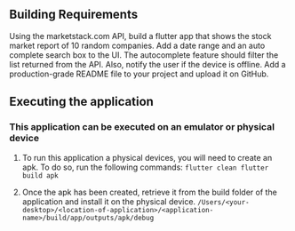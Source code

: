 ## Building Requirements

Using the marketstack.com API, build a flutter app that shows the stock market report of 10 random
companies. Add a date range and an auto complete search box to the UI. The autocomplete feature
should filter the list returned from the API. Also, notify the user if the device is offline. Add a
production-grade README file to your project and upload it on GitHub.

## Executing the application

### This application can be executed on an emulator or physical device


1. To run this application a physical devices, you will need to create an apk. To do so, run the following commands:
``
flutter clean
flutter build apk
``

2. Once the apk has been created, retrieve it from the build folder of the application and install it on the physical device.
``
/Users/<your-desktop>/<location-of-application>/<application-name>/build/app/outputs/apk/debug
``


